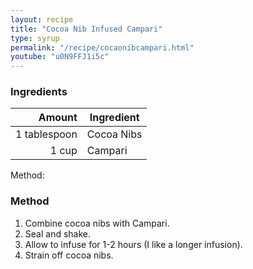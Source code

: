 ```yaml
---
layout: recipe
title: "Cocoa Nib Infused Campari"
type: syrup
permalink: "/recipe/cocaonibcampari.html"
youtube: "u0N9FFJ1i5c"
---
```


### Ingredients

|  Amount  | Ingredient               |
| -----------: | ---------- |
| 1 tablespoon | Cocoa Nibs |
|        1 cup | Campari    |

Method:

### Method

1. Combine cocoa nibs with Campari.
2. Seal and shake.
3. Allow to infuse for 1-2 hours (I like a longer infusion).
4. Strain off cocoa nibs.
